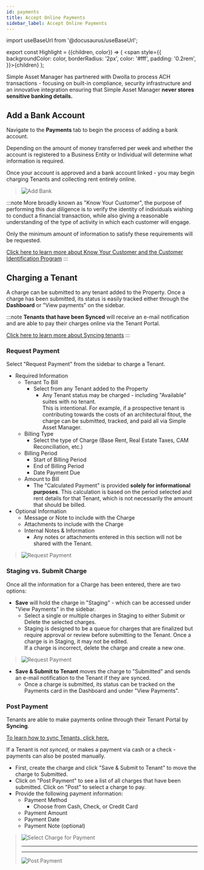 ```yaml
---
id: payments
title: Accept Online Payments
sidebar_label: Accept Online Payments
---
```


import useBaseUrl from '@docusaurus/useBaseUrl';

export const Highlight = ({children, color}) => ( <span style={{
      backgroundColor: color,
      borderRadius: '2px',
      color: '#fff',
      padding: '0.2rem',
    }}>{children}</span> );

Simple Asset Manager has partnered with Dwolla to process ACH transactions - focusing on built-in compliance, security infrastructure and an innovative integration ensuring that Simple Asset Manager **never stores sensitive banking details.**

## Add a Bank Account
Navigate to the **Payments** tab to begin the process of adding a bank account.

Depending on the amount of money transferred per week and whether the account is registered to a Business Entity or Individual will determine what information is required.

Once your account is approved and a bank account linked - you may begin charging Tenants and collecting rent entirely online.

<blockquote>
  <img alt="Add Bank" src={useBaseUrl('img/guides/add_bank/add_bank_add_bank.png')} />
</blockquote>

:::note
More broadly known as "Know Your Customer", the purpose of performing this due diligence is to verify the identity of individuals wishing to conduct a financial transaction, while also giving a reasonable understanding of the type of activity in which each customer will engage.  

Only the minimum amount of information to satisfy these requirements will be requested.

[Click here to learn more about Know Your Customer and the Customer Identification Program](https://www.dwolla.com/updates/guide-customer-identification-program-payments-api/ "Know your customer")
:::

## Charging a Tenant

A charge can be submitted to any tenant added to the Property.  Once a charge has been submitted, its status is easily tracked either through the **Dashboard** or "View payments" on the sidebar.

:::note
**Tenants that have been Synced** will receive an e-mail notification and are able to pay their charges online via the Tenant Portal.

[Click here to learn more about Syncing tenants](sync_tenant)
:::

### Request Payment
Select "Request Payment" from the sidebar to charge a Tenant.

- Required Information
	- Tenant To Bill
		- Select from any Tenant added to the Property
			- Any Tenant status may be charged - including "Available" suites with no tenant.  <br/>  This is intentional. For example, if a prospective tenant is contributing towards the costs of an architectural fitout, the charge can be submitted, tracked, and paid all via Simple Asset Manager.
	- Billing Type
		- Select the type of Charge (Base Rent, Real Estate Taxes, CAM Reconciliation, etc.)
	- Billing Period
		- Start of Billing Period
		- End of Billing Period
		- Date Payment Due
	- Amount to Bill
		- The "Calculated Payment" is provided **solely for informational purposes**.  This calculation is based on the period selected and rent details for that Tenant, which is not necessarily the amount that should be billed.
- Optional Information
	- Message or Note to include with the Charge
	- Attachments to include with the Charge
	- Internal Notes & Information
		- Any notes or attachments entered in this section will not be shared with the Tenant.

<blockquote>
	<img alt="Request Payment" src={useBaseUrl('img/guides/add_bank/add_bank_charge_request.png')} />
</blockquote>

### Staging vs. Submit Charge
Once all the information for a Charge has been entered, there are two options:
- **Save** will hold the charge in "Staging" - which can be accessed under "View Payments" in the sidebar.
    - Select a single or multiple charges in Staging to either Submit or Delete the selected charges.
    - Staging is designed to be a queue for charges that are finalized but require approval or review before submitting to the Tenant.  Once a charge is in Staging, it may not be edited. <br/>  If a charge is incorrect, delete the charge and create a new one.

<blockquote>
	<img alt="Request Payment" src={useBaseUrl('img/guides/add_bank/add_bank_charge_staging.png')} />
</blockquote>

- **Save & Submit to Tenant** moves the charge to "Submitted" and sends an e-mail notification to the Tenant if they are synced.
    - Once a charge is submitted, its status can be tracked on the Payments card in the Dashboard and under "View Payments".

### Post Payment
Tenants are able to make payments online through their Tenant Portal by **Syncing**.  

[To learn how to sync Tenants, click here.](guides/sync_tenant.md "Sync Tenants")

If a Tenant is *not synced*, or makes a payment via cash or a check - payments can also be posted manually.
- First, create the charge and click "Save & Submit to Tenant" to move the charge to Submitted.
- Click on "Post Payment" to see a list of all charges that have been submitted.  Click on "Post" to select a charge to pay.
-	Provide the following payment information:
	-	Payment Method
		- Choose from Cash, Check, or Credit Card
	-	Payment Amount
	-	Payment Date
	- Payment Note (optional)


<blockquote>
	<div className="image-frame">
	<img alt="Select Charge for Payment" src={useBaseUrl('img/guides/add_bank/add_bank_charge_post_table.png')} />
		<hr/>
		<hr/>
	<img alt="Post Payment" src={useBaseUrl('img/guides/add_bank/add_bank_charge_post_payment.png')} />
	</div>
</blockquote>
